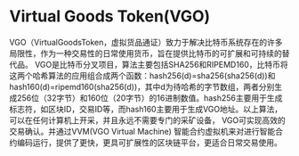 # Virtual Goods Token(VGO)

VGO（VirtualGoodsToken，虚拟货品通证）致力于解决比特币系统存在的许多局限性，作为一种交易性的日常使用货币，旨在提供比特币的可扩展和可持续的替代品。
VGO是比特币分叉项目，算法主要包括SHA256和RIPEMD160，比特币将这两个哈希算法的应用组合成两个函数：hash256(d)=sha256(sha256(d))和hash160(d)=ripemd160(sha256(d))，其中d为待哈希的字节数组，两者分别生成256位（32字节）和160位（20字节）的16进制数值。hash256主要用于生成标志符，如区块ID，交易ID等，而hash160主要用于生成VGO地址。以上算法，可以在任何计算机上开采，并且永远不需要专门的采矿设备，
VGO可实现高效的交易确认。并通过VVM(VGO Virtual Machine) 智能合约虚拟机来对进行智能合约编码运行，提供了更快，更具可扩展性的区块链平台，更适合日常交易使用。

